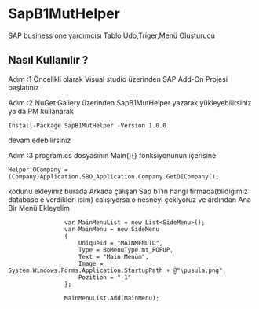 # SapB1MutHelper
SAP business one yardımcısı Tablo,Udo,Triger,Menü Oluşturucu


## Nasıl Kullanılır ?
Adım :1
Öncelikli olarak Visual studio üzerinden SAP Add-On Projesi başlatınız

Adım :2 
NuGet Gallery üzerinden SapB1MutHelper yazarak yükleyebilirsiniz ya da PM kullanarak 

```
Install-Package SapB1MutHelper -Version 1.0.0
```
devam edebilirsiniz 

Adım :3
program.cs dosyasının Main(){} fonksiyonunun içerisine 

```
Helper.OCompany = (Company)Application.SBO_Application.Company.GetDICompany(); 
```
kodunu ekleyiniz burada Arkada çalışan Sap b1'ın hangi firmada(bildiğimiz database e verdikleri isim) calışıyorsa o nesneyi çekiyoruz
ve ardından Ana Bir Menü Ekleyelim

```
                var MainMenuList = new List<SideMenu>();
                var MainMenu = new SideMenu
                {
                    UniqueId = "MAINMENUID",
                    Type = BoMenuType.mt_POPUP,
                    Text = "Main Menüm",
                    Image = System.Windows.Forms.Application.StartupPath + @"\pusula.png",
                    Pozition = "-1"
                };

                MainMenuList.Add(MainMenu);
```
